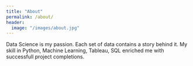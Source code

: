 ```yaml
---
title: "About"
permalink: /about/
header:
  image: "/images/about.jpg"
---
```


Data Science is my passion. Each set of data contains a story behind it. 
My skill in Python, Machine Learning, Tableau, SQL enriched me with successfull project completions.
  